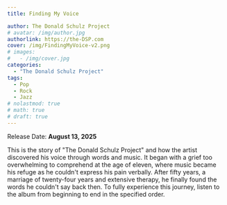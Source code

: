 ```yaml
---
title: Finding My Voice

author: The Donald Schulz Project
# avatar: /img/author.jpg
authorlink: https://the-DSP.com
cover: /img/FindingMyVoice-v2.png
# images:
#   - /img/cover.jpg
categories:
  - "The Donald Schulz Project"
tags:
  - Pop
  - Rock
  - Jazz
# nolastmod: true
# math: true
# draft: true
---
```


Release Date: **August 13, 2025**

<!--more-->

This is the story of "The Donald Schulz Project" and how the artist discovered his voice through words and music. It began with a grief too overwhelming to comprehend at the age of eleven, where music became his refuge as he couldn't express his pain verbally. After fifty years, a marriage of twenty-four years and extensive therapy, he finally found the words he couldn't say back then. To fully experience this journey, listen to the album from beginning to end in the specified order.

